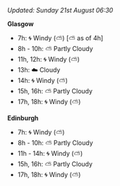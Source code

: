 *Updated: Sunday 21st August 06:30*

**Glasgow**

* 7h: :cyclone: Windy (:partly_sunny:) [:partly_sunny: as of 4h]
* 8h - 10h: :partly_sunny: Partly Cloudy
* 11h, 12h: :cyclone: Windy (:partly_sunny:)
* 13h: :cloud: Cloudy
* 14h: :cyclone: Windy (:partly_sunny:)
* 15h, 16h: :partly_sunny: Partly Cloudy
* 17h, 18h: :cyclone: Windy (:partly_sunny:)

**Edinburgh**

* 7h: :cyclone: Windy (:partly_sunny:)
* 8h - 10h: :partly_sunny: Partly Cloudy
* 11h - 14h: :cyclone: Windy (:partly_sunny:)
* 15h, 16h: :partly_sunny: Partly Cloudy
* 17h, 18h: :cyclone: Windy (:partly_sunny:)
